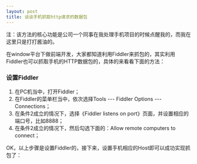 ```yaml
---
layout: post
title: 谈谈手机抓取http请求的数据包
---
```


注：该方法的核心功能是公司一个同事在我处理手机项目的时候点醒我的，而我在这里只是打打酱油的。

在window平台下做前端开发，大家都知道利用Fiddler来抓包的，其实利用Fiddler也可以抓取手机的HTTP数据包的，具体的来看看下面的方法：

### 设置Fiddler

1. 在PC机当中，打开Fiddler；
2. 在Fiddler的菜单栏当中，依次选择Tools --- Fiddler Options --- Connections；
3. 在条件2成立的情况下，选择《Fiddler listens on port》页面，并设置相应的端口号，比如8888；
4. 在条件2成立的情况下，然后勾选下面的：Allow remote computers to connect；

OK，以上步骤是设置Fiddler的，接下来，设置手机相应的Host即可以成功实现抓包了：
